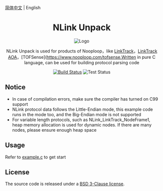 
[简体中文](./README.md) | English

<h1 align="center">NLink Unpack</h1>

<div align="center">

![Logo](http://ftp.nooploop.com/media/image/nooploop.png)

NLink Unpack is used for products of Nooploop，like [LinkTrack](https://www.nooploop.com/)，[LinkTrack AOA](http://www.nooploop.com/linktrack-aoa)，[TOFSense](https://www.nooploop.com/tofsense.Written in pure C language, can be used for building protocol parsing code

[![Build Status](https://img.shields.io/badge/build-passing-brightgreen)](https://dev.azure.com/ant-design/ant-design-pro/_build/latest?definitionId=1?branchName=master) ![Test Status](https://img.shields.io/badge/test-passing-brightgreen)


</div>

## Notice

- In case of compilation errors, make sure the compiler has turned on C99 support
- NLink protocol data follows the Little-Endian mode, this example code runs in the mode too, and the Big-Endian mode is not supported
- For variable length protocols, such as NLink_LinkTrack_NodeFrame1, heap memory allocation is used for dynamic nodes. If there are many nodes, please ensure enough heap space

## Usage

Refer to [example.c](./example.c) to get start

## License

The source code is released under a [BSD 3-Clause license](LICENSE).

